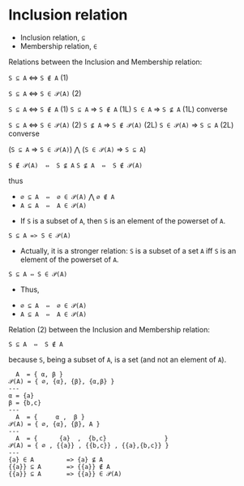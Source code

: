 # Inclusion relation

- Inclusion relation, `⊆`
- Membership relation, `∈`

Relations between the Inclusion and Membership relation:

`S ⊆ A` ⇔ `S ∉ A`       (1)

`S ⊆ A` ⇔ `S ∈ 𝒫(A)`    (2)





`S ⊆ A` ⇔ `S ∉ A`       (1)
`S ⊆ A` => `S ∉ A`       (1L)
`S ∈ A` => `S ⊈ A`       (1L) converse

`S ⊆ A`    ⇔ `S ∈ 𝒫(A)`    (2)
`S ⊈ A`    => `S ∉ 𝒫(A)`    (2L)
`S ∈ 𝒫(A)` => `S ⊆ A`       (2L) converse





(`S ⊆ A` => `S ∈ 𝒫(A)`) ⋀ (`S ∈ 𝒫(A)` => `S ⊆ A`)

`S ∉ 𝒫(A)  ⇔  S ⊈ A`
`S ⊈ A  ⇔  S ∉ 𝒫(A)`



thus
- `∅ ⊆ A  ⇔  ∅ ∈ 𝒫(A)` ⋀ `∅ ∉ A`
- `A ⊆ A  ⇔  A ∈ 𝒫(A)`


* If `S` is a subset of `A`, then `S` is an element of the powerset of `A`.

`S ⊆ A => S ∈ 𝒫(A)`

* Actually, it is a stronger relation: `S` is a subset of a set `A` iff `S` is an element of the powerset of `A`.

`S ⊆ A ⇔ S ∈ 𝒫(A)`

* Thus,
- `∅ ⊆ A  ⇔  ∅ ∈ 𝒫(A)`
- `A ⊆ A  ⇔  A ∈ 𝒫(A)`


Relation (2) between the Inclusion and Membership relation:

`S ⊆ A  ⇔  S ∉ A`

because `S`, being a subset of `A`, is a set (and not an element of `A`).






```
  A  = { α, β }
𝒫(A) = { ∅, {α}, {β}, {α,β} }
---
α = {a}
β = {b,c}
---
  A  = {     α ,  β }
𝒫(A) = { ∅, {α}, {β}, A }
---
  A  = {      {a}  ,  {b,c}                }
𝒫(A) = { ∅ , {{a}} , {{b,c}} , {{a},{b,c}} }
---
{a} ∈ A         => {a} ⊈ A
{{a}} ⊆ A       => {{a}} ∉ A
{{a}} ⊆ A       => {{a}} ∈ 𝒫(A)
```
